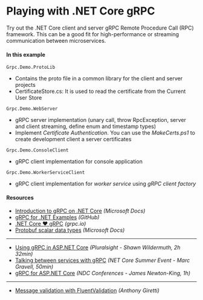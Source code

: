 # Playing with .NET Core gRPC
Try out the .NET Core client and server gRPC Remote Procedure Call (RPC) framework. This can be a good fit for high-performance or streaming communication between microservices.

#### In this example

`Grpc.Demo.ProtoLib`

- Contains the proto file in a common library for the client and server projects
- CertificateStore.cs: It is used to read the certificate from the Current User Store

`Grpc.Demo.WebServer`

- gRPC server implementation (unary call, throw RpcException, server and client streaming, define enum and timestamp types)
- Implement *Certificate Authentication*. You can use the *MakeCerts.ps1* to create development client a server certificates

`Grpc.Demo.ConsoleClient`

- gRPC client implementation for console application

`Grpc.Demo.WorkerServiceClient`

- gRPC client implementation for *worker service* using *gRPC client factory*

#### Resources

- [Introduction to gRPC on .NET Core](https://docs.microsoft.com/en-us/aspnet/core/grpc) *(Microsoft Docs)*
- [gRPC for .NET Examples](https://github.com/grpc/grpc-dotnet/tree/master/examples#grpc-for-net-examples) *(GitHub)*
- [.NET Core ❤ gRPC](https://grpc.io/blog/grpc-on-dotnetcore/) *(grpc.io)*
- [Protobuf scalar data types](https://docs.microsoft.com/en-us/dotnet/architecture/grpc-for-wcf-developers/protobuf-data-types) *(Microsoft Docs)*
---
- [Using gRPC in ASP.NET Core](https://app.pluralsight.com/library/courses/aspnet-core-grpc/table-of-contents) *(Pluralsight - Shawn Wildermuth, 2h 32min)*
- [Talking between services with gRPC](https://www.youtube.com/watch?v=W-bULzA0ki8) *(NET Core Summer Event - Marc Gravell, 50min)*
- [gRPC for ASP.NET Core](https://www.youtube.com/watch?v=JpM95-Wplzo) *(NDC Conferences - James Newton-King, 1h)*

---

- [Message validation with FluentValidation](https://anthonygiretti.com/2020/05/18/grpc-asp-net-core-3-1-model-validation) *(Anthony Giretti)*